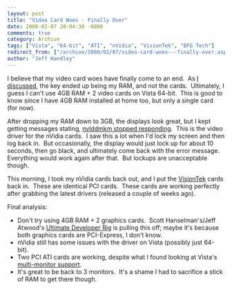 ```yaml
---
layout: post
title: "Video Card Woes - Finally Over"
date: 2008-02-07 20:04:38 -0800
comments: true
category: Archive
tags: ["Vista", "64-bit", "ATI", "nVidia", "VisionTek", "BFG Tech"]
redirect_from: ["/archive/2008/02/07/video-card-woes---finally-over.aspx/"]
author: "Jeff Handley"
---
```

<!-- more -->
<p>I believe that my video card woes have finally come to an end.  As <a href="http://blog.jeffhandley.com/archive/2008/02/04/video-card-woes---up-to-3-screens-down-to.aspx" target="_blank">I discussed</a>, the key ended up being my RAM, and not the cards.  Ultimately, I guess I can't use 4GB RAM + 2 video cards on Vista 64-bit.  This is good to know since I have 4GB RAM installed at home too, but only a single card (for now).</p>  <p>After dropping my RAM down to 3GB, the displays look great, but I kept getting messages stating, <a href="http://www.google.com/search?q=nvlddmkm+driver+stopped&amp;rls=com.microsoft:*:IE-SearchBox&amp;ie=UTF-8&amp;oe=UTF-8&amp;sourceid=ie7" target="_blank">nvlddmkm stopped responding</a>.  This is the video driver for the nVidia cards.  I saw this a lot when I'd lock my screen and then log back in.  But occasionally, the display would just lock up for about 10 seconds, then go black, and ultimately come back with the error message.  Everything would work again after that.  But lockups are unacceptable though.</p>  <p>This morning, I took my nVidia cards back out, and I put the <a href="http://blog.jeffhandley.com/Tags/VisionTek/default.aspx" target="_blank">VisionTek</a> cards back in.  These are identical PCI cards.  These cards are working perfectly after grabbing the latest drivers (released a couple of weeks ago).</p>  <p>Final analysis:</p>  <ul>   <li>Don't try using 4GB RAM + 2 graphics cards.  Scott Hanselman's/Jeff Atwood's <a href="http://www.hanselman.com/blog/TheCodingHorrorUltimateDeveloperRigThrowdownPart2.aspx" target="_blank">Ultimate Developer Rig</a> is pulling this off; maybe it's because both graphics cards are PCI-Express, I don't know.</li>    <li>nVidia still has some issues with the driver on Vista (possibly just 64-bit).</li>    <li>Two PCI ATI cards are working, despite what I found looking at Vista's <a href="http://blog.jeffhandley.com/archive/2008/01/12/multi-monitor-support---a-new-clue.aspx" target="_blank">multi-monitor support</a>.</li>    <li>It's great to be back to 3 monitors.  It's a shame I had to sacrifice a stick of RAM to get there though.</li> </ul>
